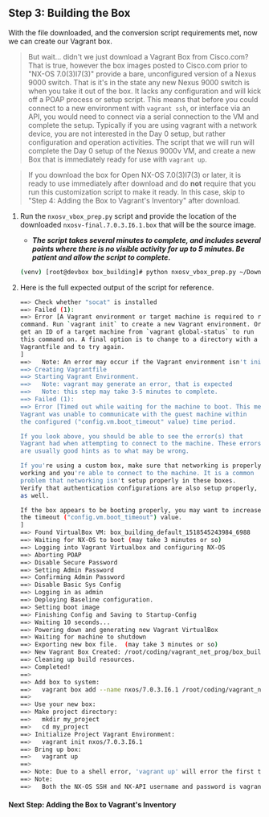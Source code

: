 ## Step 3: Building the Box

With the file downloaded, and the conversion script requirements met, now we can create our Vagrant box.  

> But wait... didn't we just download a Vagrant Box from Cisco.com?  That is true, however the box images posted to Cisco.com prior to "NX-OS 7.0(3)I7(3)" provide a bare, unconfigured version of a Nexus 9000 switch.  That is it's in the state any new Nexus 9000 switch is when you take it out of the box.  It lacks any configuration and will kick off a POAP process or setup script.  This means that before you could connect to a new environment with `vagrant ssh`, or interface via an API, you would need to connect via a serial connection to the VM and complete the setup.  Typically if you are using vagrant with a network device, you are not interested in the Day 0 setup, but rather configuration and operation activities.  The script that we will run will complete the Day 0 setup of the Nexus 9000v VM, and create a new Box that is immediately ready for use with `vagrant up`.  

> If you download the box for Open NX-OS 7.0(3)I7(3) or later, it is ready to use immediately after download and do **not** require that you run this customization script to make it ready.  In this case, skip to "Step 4: Adding the Box to Vagrant's Inventory" after download.  


1. Run the `nxosv_vbox_prep.py` script and provide the location of the downloaded `nxosv-final.7.0.3.I6.1.box` that will be the source image.  

    * ***The script takes several minutes to complete, and includes several points where there is no visible activity for up to 5 minutes.  Be patient and allow the script to complete.***  

    ```bash
    (venv) [root@devbox box_building]# python nxosv_vbox_prep.py ~/Downloads/nxosv-final.7.0.3.I6.1.box
    ```

1. Here is the full expected output of the script for reference.  

    ```bash
    ==> Check whether "socat" is installed
    ==> Failed (1):
    ==> Error [A Vagrant environment or target machine is required to run this
    command. Run `vagrant init` to create a new Vagrant environment. Or,
    get an ID of a target machine from `vagrant global-status` to run
    this command on. A final option is to change to a directory with a
    Vagrantfile and to try again.
    ]
    ==>   Note: An error may occur if the Vagrant environment isn't initialized, not problem
    ==> Creating Vagrantfile
    ==> Starting Vagrant Environment.
    ==>   Note: vagrant may generate an error, that is expected
    ==>   Note: this step may take 3-5 minutes to complete.
    ==> Failed (1):
    ==> Error [Timed out while waiting for the machine to boot. This means that
    Vagrant was unable to communicate with the guest machine within
    the configured ("config.vm.boot_timeout" value) time period.

    If you look above, you should be able to see the error(s) that
    Vagrant had when attempting to connect to the machine. These errors
    are usually good hints as to what may be wrong.

    If you're using a custom box, make sure that networking is properly
    working and you're able to connect to the machine. It is a common
    problem that networking isn't setup properly in these boxes.
    Verify that authentication configurations are also setup properly,
    as well.

    If the box appears to be booting properly, you may want to increase
    the timeout ("config.vm.boot_timeout") value.
    ]
    ==> Found VirtualBox VM: box_building_default_1518545243984_6988
    ==> Waiting for NX-OS to boot (may take 3 minutes or so)
    ==> Logging into Vagrant Virtualbox and configuring NX-OS
    ==> Aborting POAP
    ==> Disable Secure Password
    ==> Setting Admin Password
    ==> Confirming Admin Password
    ==> Disable Basic Sys Config
    ==> Logging in as admin
    ==> Deploying Baseline configuration.
    ==> Setting boot image
    ==> Finishing Config and Saving to Startup-Config
    ==> Waiting 10 seconds...
    ==> Powering down and generating new Vagrant VirtualBox
    ==> Waiting for machine to shutdown
    ==> Exporting new box file.  (may take 3 minutes or so)
    ==> New Vagrant Box Created: /root/coding/vagrant_net_prog/box_building/created_boxes/nxos_7.0.3.I6.1/nxos_7.0.3.I6.1.box
    ==> Cleaning up build resources.
    ==> Completed!
    ==>
    ==> Add box to system:
    ==>   vagrant box add --name nxos/7.0.3.I6.1 /root/coding/vagrant_net_prog/box_building/created_boxes/nxos_7.0.3.I6.1/nxos_7.0.3.I6.1.box --force
    ==>
    ==> Use your new box:
    ==> Make project directory:
    ==>   mkdir my_project
    ==>   cd my_project
    ==> Initialize Project Vagrant Environment:
    ==>   vagrant init nxos/7.0.3.I6.1
    ==> Bring up box:
    ==>   vagrant up
    ==>
    ==> Note: Due to a shell error, 'vagrant up' will error the first time launching a box.  Run 'vagrant up' to complete
    ==> Note:
    ==>   Both the NX-OS SSH and NX-API username and password is vagrant/vagrant
    ```

#### Next Step: Adding the Box to Vagrant's Inventory
